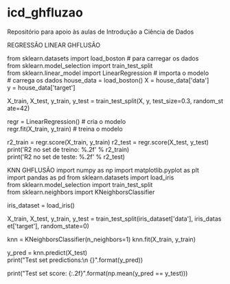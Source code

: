 # icd_ghfluzao
Repositório para apoio às aulas de Introdução a Ciência de Dados

REGRESSÃO LINEAR GHFLUSÃO


from sklearn.datasets import load_boston # para carregar os dados 
from sklearn.model_selection import train_test_split
from sklearn.linear_model import LinearRegression # importa o modelo 
# carrega os dados
house_data = load_boston()
X = house_data['data']
y = house_data['target']




X_train, X_test, y_train, y_test = train_test_split(X, y, test_size=0.3, random_state=42)


regr = LinearRegression() # cria o modelo 
regr.fit(X_train, y_train) # treina o modelo


r2_train = regr.score(X_train, y_train)
r2_test = regr.score(X_test, y_test)
print('R2 no set de treino: %.2f' % r2_train)
print('R2 no set de teste: %.2f' % r2_test)




KNN GHFLUSÃO
import numpy as np
import matplotlib.pyplot as plt
import pandas as pd
from sklearn.datasets import load_iris
from sklearn.model_selection import train_test_split
from sklearn.neighbors import KNeighborsClassifier

iris_dataset = load_iris() 

X_train, X_test, y_train, y_test = train_test_split(iris_dataset['data'], iris_dataset['target'], random_state=0)

knn = KNeighborsClassifier(n_neighbors=1)
knn.fit(X_train, y_train)

y_pred = knn.predict(X_test)
print("Test set predictions:\n {}".format(y_pred))

print("Test set score: {:.2f}".format(np.mean(y_pred == y_test)))
